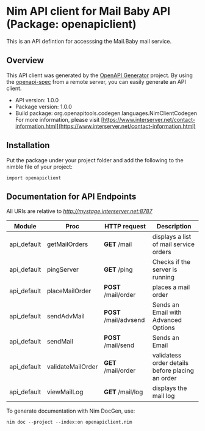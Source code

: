 # Nim API client for Mail Baby API (Package: openapiclient)

This is an API defintion for accesssing the Mail.Baby mail service.

## Overview

This API client was generated by the [OpenAPI Generator](https://openapi-generator.tech) project.  By using the [openapi-spec](https://openapis.org) from a remote server, you can easily generate an API client.

- API version: 1.0.0
- Package version: 1.0.0
- Build package: org.openapitools.codegen.languages.NimClientCodegen
    For more information, please visit [https://www.interserver.net/contact-information.html](https://www.interserver.net/contact-information.html)

## Installation

Put the package under your project folder and add the following to the nimble file of your project:

```
import openapiclient
```

## Documentation for API Endpoints

All URIs are relative to *http://mystage.interserver.net:8787*

Module | Proc | HTTP request | Description
------------ | ------------- | ------------- | -------------
api_default | getMailOrders | **GET** /mail | displays a list of mail service orders
api_default | pingServer | **GET** /ping | Checks if the server is running
api_default | placeMailOrder | **POST** /mail/order | places a mail order
api_default | sendAdvMail | **POST** /mail/advsend | Sends an Email with Advanced Options
api_default | sendMail | **POST** /mail/send | Sends an Email
api_default | validateMailOrder | **GET** /mail/order | validatess order details before placing an order
api_default | viewMailLog | **GET** /mail/log | displays the mail log


To generate documentation with Nim DocGen, use:

```
nim doc --project --index:on openapiclient.nim
```

